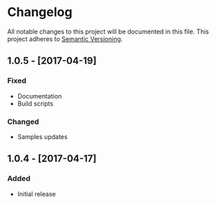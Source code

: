 # Changelog
All notable changes to this project will be documented in this file.
This project adheres to [Semantic Versioning](http://semver.org/).

## 1.0.5 - [2017-04-19]
### Fixed
- Documentation
- Build scripts

### Changed
- Samples updates

## 1.0.4 - [2017-04-17]
### Added
- Initial release

